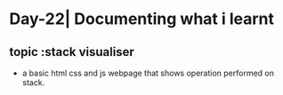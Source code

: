# Day-22| Documenting what i learnt 
## topic :stack visualiser 
- a basic html css and js webpage that shows operation performed on stack.
